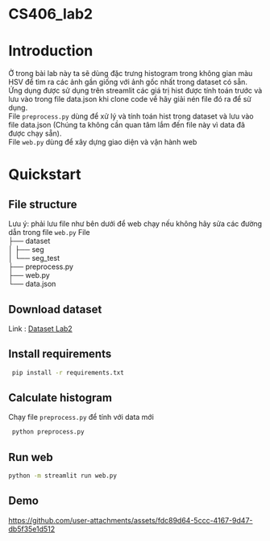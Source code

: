 # CS406_lab2
# Introduction
Ở trong bài lab này ta sẽ dùng đặc trưng histogram trong không gian màu HSV để tìm ra các ảnh gần giống với ảnh gốc nhất trong dataset có sẵn.  
Ứng dụng được sử dụng trên streamlit các giá trị hist được tính toán trước và lưu vào trong file data.json khi clone code về hãy giải nén file đó ra để sử dụng.  
File `preprocess.py` dùng để xử lý và tính toán hist trong dataset và lưu vào file data.json (Chúng ta không cần quan tâm lắm đến file này vì data đã được chạy sẵn).  
File `web.py` dùng để xây dựng giao diện và vận hành web
# Quickstart
## File structure
Lưu ý: phải lưu file như bên dưới để web chạy nếu không hãy sửa các đường dẫn trong file `web.py`
File  
├── dataset  
│   ├── seg  
│   └── seg_test  
├── preprocess.py  
├── web.py  
└── data.json  

## Download dataset
Link : <a href="https://drive.google.com/file/d/1F6sPtl0H-Sh7XPrAojDKcz_rBoUl_fgu/view?usp=sharing">Dataset Lab2</a>
## Install requirements
```bash
 pip install -r requirements.txt
```
## Calculate histogram
Chạy file `preprocess.py` để tính với data mới
```bash
 python preprocess.py
```
## Run web
```bash
python -m streamlit run web.py
```
## Demo


https://github.com/user-attachments/assets/fdc89d64-5ccc-4167-9d47-db5f35e1d512


